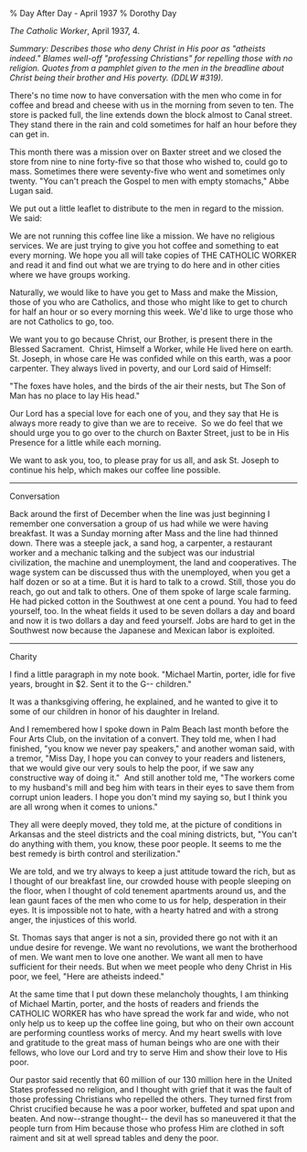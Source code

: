 % Day After Day - April 1937
% Dorothy Day

*The Catholic Worker*, April 1937, 4.

*Summary: Describes those who deny Christ in His poor as "atheists
indeed." Blames well-off "professing Christians" for repelling those
with no religion. Quotes from a pamphlet given to the men in the
breadline about Christ being their brother and His poverty. (DDLW
\#319).*

There's no time now to have conversation with the men who come in for
coffee and bread and cheese with us in the morning from seven to ten.
The store is packed full, the line extends down the block almost to
Canal street. They stand there in the rain and cold sometimes for half
an hour before they can get in.

This month there was a mission over on Baxter street and we closed the
store from nine to nine forty-five so that those who wished to, could go
to mass. Sometimes there were seventy-five who went and sometimes only
twenty. "You can't preach the Gospel to men with empty stomachs," Abbe
Lugan said.

We put out a little leaflet to distribute to the men in regard to the
mission. We said:

We are not running this coffee line like a mission. We have no religious
services. We are just trying to give you hot coffee and something to eat
every morning. We hope you all will take copies of THE CATHOLIC WORKER
and read it and find out what we are trying to do here and in other
cities where we have groups working.

Naturally, we would like to have you get to Mass and make the Mission,
those of you who are Catholics, and those who might like to get to
church for half an hour or so every morning this week. We'd like to urge
those who are not Catholics to go, too.

We want you to go because Christ, our Brother, is present there in the
Blessed Sacrament.  Christ, Himself a Worker, while He lived here on
earth. St. Joseph, in whose care He was confided while on this earth,
was a poor carpenter. They always lived in poverty, and our Lord said of
Himself:

"The foxes have holes, and the birds of the air their nests, but The Son
of Man has no place to lay His head."

Our Lord has a special love for each one of you, and they say that He is
always more ready to give than we are to receive.  So we do feel that we
should urge you to go over to the church on Baxter Street, just to be in
His Presence for a little while each morning.

We want to ask you, too, to please pray for us all, and ask St. Joseph
to continue his help, which makes our coffee line possible.

****

Conversation

Back around the first of December when the line was just beginning I
remember one conversation a group of us had while we were having
breakfast. It was a Sunday morning after Mass and the line had thinned
down. There was a steeple jack, a sand hog, a carpenter, a restaurant
worker and a mechanic talking and the subject was our industrial
civilization, the machine and unemployment, the land and cooperatives.
The wage system can be discussed thus with the unemployed, when you get
a half dozen or so at a time. But it is hard to talk to a crowd. Still,
those you do reach, go out and talk to others. One of them spoke of
large scale farming. He had picked cotton in the Southwest at one cent a
pound. You had to feed yourself, too. In the wheat fields it used to be
seven dollars a day and board and now it is two dollars a day and feed
yourself. Jobs are hard to get in the Southwest now because the Japanese
and Mexican labor is exploited.

****

Charity

I find a little paragraph in my note book. "Michael Martin, porter, idle
for five years, brought in \$2. Sent it to the G-- children."

It was a thanksgiving offering, he explained, and he wanted to give it
to some of our children in honor of his daughter in Ireland.

And I remembered how I spoke down in Palm Beach last month before the
Four Arts Club, on the invitation of a convert. They told me, when I had
finished, "you know we never pay speakers," and another woman said, with
a tremor, "Miss Day, I hope you can convey to your readers and
listeners, that we would give our very souls to help the poor, if we saw
any constructive way of doing it."  And still another told me, "The
workers come to my husband's mill and beg him with tears in their eyes
to save them from corrupt union leaders. I hope you don't mind my saying
so, but I think you are all wrong when it comes to unions."

They all were deeply moved, they told me, at the picture of conditions
in Arkansas and the steel districts and the coal mining districts, but,
"You can't do anything with them, you know, these poor people. It seems
to me the best remedy is birth control and sterilization."

We are told, and we try always to keep a just attitude toward the rich,
but as I thought of our breakfast line, our crowded house with people
sleeping on the floor, when I thought of cold tenement apartments around
us, and the lean gaunt faces of the men who come to us for help,
desperation in their eyes. It is impossible not to hate, with a hearty
hatred and with a strong anger, the injustices of this world.

St. Thomas says that anger is not a sin, provided there go not with it
an undue desire for revenge. We want no revolutions, we want the
brotherhood of men. We want men to love one another. We want all men to
have sufficient for their needs. But when we meet people who deny Christ
in His poor, we feel, "Here are atheists indeed."

At the same time that I put down these melancholy thoughts, I am
thinking of Michael Martin, porter, and the hosts of readers and friends
the CATHOLIC WORKER has who have spread the work far and wide, who not
only help us to keep up the coffee line going, but who on their own
account are performing countless works of mercy. And my heart swells
with love and gratitude to the great mass of human beings who are one
with their fellows, who love our Lord and try to serve Him and show
their love to His poor.

Our pastor said recently that 60 million of our 130 million here in the
United States professed no religion, and I thought with grief that it
was the fault of those professing Christians who repelled the others.
They turned first from Christ crucified because he was a poor worker,
buffeted and spat upon and beaten. And now--strange thought-- the devil
has so maneuvered it that the people turn from Him because those who
profess Him are clothed in soft raiment and sit at well spread tables
and deny the poor.
